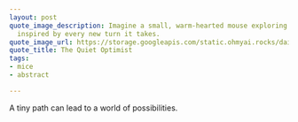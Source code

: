 ```yaml
---
layout: post
quote_image_description: Imagine a small, warm-hearted mouse exploring a vast labyrinth,
  inspired by every new turn it takes.
quote_image_url: https://storage.googleapis.com/static.ohmyai.rocks/daily/2023-10-08.jpg
quote_title: The Quiet Optimist
tags:
- mice
- abstract

---
```


A tiny path can lead to a world of possibilities.

